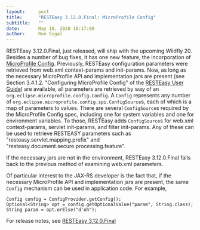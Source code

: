 ```yaml
---
layout:     post
title:      "RESTEasy 3.12.0.Final: MicroProfile Config"
subtitle:   ""
date:       May 18, 2020 18:17:00
author:     Ron Sigal
---
```

RESTEasy 3.12.0.Final, just released, will ship with the upcoming Wildfly 20. Besides a number of bug fixes, it has one
new feature, the incorporation of [MicroProfile Config](https://github.com/eclipse/microprofile-config).
Previously, RESTEasy configuration parameters were retrieved
from web.xml context-params and init-params. Now, as long as the necessary
MicroProfile API and implementation jars are present (see Section 3.4.1.2. "Configuring MicroProfile Config" of the [RESTEasy User Guide](https://docs.jboss.org/resteasy/docs/3.12.0.Final/userguide/html/index.html)) are available, all parameters are retrieved by way of
an `org.eclipse.microprofile.config.Config`. A `Config` represents any number of
`org.eclipse.microprofile.config.spi.ConfigSource`s, each of which is a map
of parameters to values. There are several `ConfigSource`s required by the
MicroProfile Config spec, including one for system variables and one for environment
variables. To those, RESTEasy adds `ConfigSource`s for web.xml context-params, servlet
init-params, and filter init-params. Any of these can be used to retrieve RESTEASY
parameters such as "resteasy.servlet.mapping.prefix" and "resteasy.document.secure.processing.feature".

If the necessary jars are not in the environment, RESTEasy 3.12.0.Final falls back
to the previous method of examining web.xml parameters.

Of particular interest to the JAX-RS developer is the fact that, if the necessary
MicroProfile API and implementation jars are present,
the same `Config` mechanism can be used in application code. For example,

```
Config config = ConfigProvider.getConfig();
Optional<String> opt = config.getOptionalValue("param", String.class);
String param = opt.orElse("d'oh");
```

For release notes, see [RESTEasy 3.12.0.Final](https://issues.redhat.com/secure/ReleaseNote.jspa?projectId=12310560&version=12344859)
